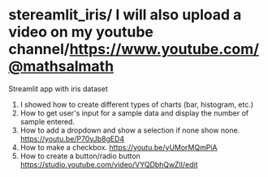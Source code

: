 # stereamlit_iris/ I will also upload a video on my youtube channel/https://www.youtube.com/@mathsalmath  
Streamlit app with iris dataset
1) I showed how to create different types of charts (bar, histogram, etc.)
2) How to get user's input for a sample data and display the number of sample entered.
3) How to add a dropdown and show a selection if none show none. https://youtu.be/P70vJb8gED4
4) How to make a checkbox. https://youtu.be/yUMorMQmPiA
5) How to create a button/radio button  https://studio.youtube.com/video/VYQDbhQwZlI/edit
